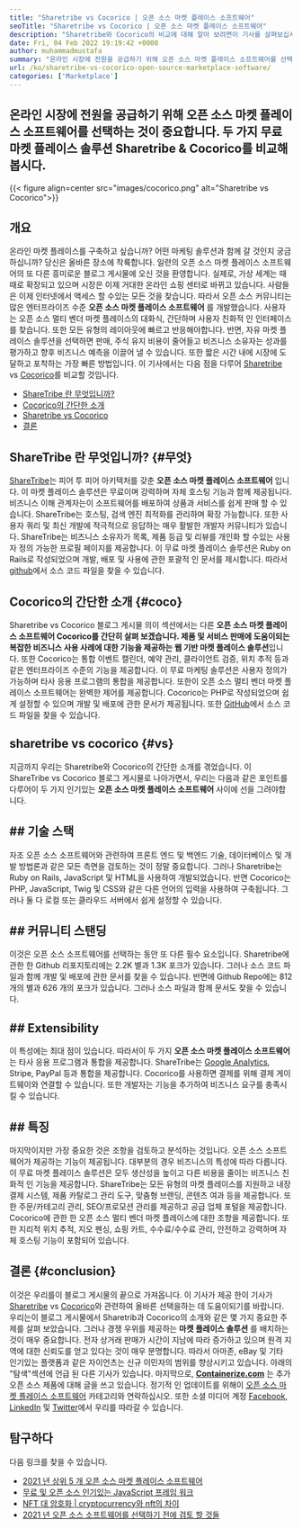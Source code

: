 ```yaml
---
title: "Sharetribe vs Cocorico | 오픈 소스 마켓 플레이스 소프트웨어" 
seoTitle: "Sharetribe vs Cocorico | 오픈 소스 마켓 플레이스 소프트웨어" 
description: "Sharetribe와 Cocorico의 비교에 대해 알아 보려면이 기사를 살펴보십시오. 영업 및 시장 육성을 위해 오픈 소스 마켓 플레이스 솔루션을 설치하십시오." 
date: Fri, 04 Feb 2022 19:19:42 +0000
author: muhammadmustafa
summary: "온라인 시장에 전원을 공급하기 위해 오픈 소스 마켓 플레이스 소프트웨어를 선택하는 것이 중요합니다. 두 개의 무료 마켓 플레이스 솔루션 Sharetribe & amp를 비교해 봅시다. 코코리코." 
url: /ko/sharetribe-vs-cocorico-open-source-marketplace-software/
categories: ['Marketplace']
---
```


## 온라인 시장에 전원을 공급하기 위해 오픈 소스 마켓 플레이스 소프트웨어를 선택하는 것이 중요합니다. 두 가지 무료 마켓 플레이스 솔루션 Sharetribe & Cocorico를 비교해 봅시다.

{{< figure align=center src="images/cocorico.png" alt="Sharetribe vs Cocorico">}}


## 개요
온라인 마켓 플레이스를 구축하고 싶습니까? 어떤 마케팅 솔루션과 함께 갈 것인지 궁금하십니까? 당신은 올바른 장소에 착륙합니다. 일련의 오픈 소스 마켓 플레이스 소프트웨어의 또 다른 흥미로운 블로그 게시물에 오신 것을 환영합니다. 실제로, 가상 세계는 때때로 확장되고 있으며 시장은 이제 거대한 온라인 쇼핑 센터로 바뀌고 있습니다. 사람들은 이제 인터넷에서 액세스 할 수있는 모든 것을 찾습니다. 따라서 오픈 소스 커뮤니티는 많은 엔터프라이즈 수준  **오픈 소스 마켓 플레이스 소프트웨어** 를 개발했습니다.
사용자는 오픈 소스 멀티 벤더 마켓 플레이스의 대화식, 간단하며 사용자 친화적 인 인터페이스를 찾습니다. 또한 모든 유형의 레이아웃에 빠르고 반응해야합니다. 반면, 자유 마켓 플레이스 솔루션을 선택하면 판매, 주식 유지 비용이 줄어들고 비즈니스 소유자는 성과를 평가하고 향후 비즈니스 예측을 이끌어 낼 수 있습니다. 또한 짧은 시간 내에 시장에 도달하고 포착하는 가장 빠른 방법입니다. 이 기사에서는 다음 점을 다루어 [Sharetribe][1] vs [Cocorico][2]를 비교할 것입니다.
  * [ShareTribe 란 무엇입니까?][3]
  * [Cocorico의 간단한 소개][4]
  * [Sharetribe vs Cocorico][5]
  * [결론][6]

## ShareTribe 란 무엇입니까?   {#무엇}
[ShareTribe][1]는 피어 투 피어 아키텍처를 갖춘  **오픈 소스 마켓 플레이스 소프트웨어** 입니다. 이 마켓 플레이스 솔루션은 무료이며 강력하며 자체 호스팅 기능과 함께 제공됩니다. 비즈니스 이해 관계자는이 소프트웨어를 배포하여 상품과 서비스를 쉽게 판매 할 수 있습니다. ShareTribe는 호스팅, 검색 엔진 최적화를 관리하며 확장 가능합니다. 또한 사용자 쿼리 및 최신 개발에 적극적으로 응답하는 매우 활발한 개발자 커뮤니티가 있습니다. ShareTribe는 비즈니스 소유자가 목록, 제품 등급 및 리뷰를 개인화 할 수있는 사용자 정의 가능한 프로필 페이지를 제공합니다. 이 무료 마켓 플레이스 솔루션은 Ruby on Rails로 작성되었으며 개발, 배포 및 사용에 관한 포괄적 인 문서를 제시합니다. 따라서 [github][7]에서 소스 코드 파일을 찾을 수 있습니다.

## Cocorico의 간단한 소개   {#coco}
Sharetribe vs Cocorico 블로그 게시물 의이 섹션에서는 다른 **오픈 소스 마켓 플레이스 소프트웨어  **Cocorico를 간단히 살펴 보겠습니다. 제품 및 서비스 판매에 도움이되는 복잡한 비즈니스 사용 사례에 대한 기능을 제공하는 웹 기반**   마켓 플레이스 솔루션**입니다. 또한 Cocorico는 통합 이벤트 캘린더, 예약 관리, 클라이언트 검증, 위치 추적 등과 같은 엔터프라이즈 수준의 기능을 제공합니다. 이 무료 마케팅 솔루션은 사용자 정의가 가능하며 타사 응용 프로그램의 통합을 제공합니다. 또한이 오픈 소스 멀티 벤더 마켓 플레이스 소프트웨어는 완벽한 제어를 제공합니다. Cocorico는 PHP로 작성되었으며 쉽게 설정할 수 있으며 개발 및 배포에 관한 문서가 제공됩니다. 또한 [GitHub][8]에서 소스 코드 파일을 찾을 수 있습니다.

## sharetribe vs cocorico   {#vs}
지금까지 우리는 Sharetribe와 Cocorico의 간단한 소개를 겪었습니다. 이 ShareTribe vs Cocorico 블로그 게시물로 나아가면서, 우리는 다음과 같은 포인트를 다루어이 두 가지 인기있는  **오픈 소스 마켓 플레이스 소프트웨어**  사이에 선을 그려야합니다.

## ## 기술 스택
자조 오픈 소스 소프트웨어와 관련하여 프론트 엔드 및 백엔드 기술, 데이터베이스 및 개발 방법론과 같은 모든 측면을 검토하는 것이 정말 중요합니다. 그러나 Sharetribe는 Ruby on Rails, JavaScript 및 HTML을 사용하여 개발되었습니다. 반면 Cocorico는 PHP, JavaScript, Twig 및 CSS와 같은 다른 언어의 입력을 사용하여 구축됩니다. 그러나 둘 다 로컬 또는 클라우드 서버에서 쉽게 설정할 수 있습니다.

## ##  **커뮤니티 스탠딩** 
이것은 오픈 소스 소프트웨어를 선택하는 동안 또 다른 필수 요소입니다. Sharetribe에 관한 한 Github 리포지토리에는 2.2K 별과 1.3K 포크가 있습니다. 그러나 소스 코드 파일과 함께 개발 및 배포에 관한 문서를 찾을 수 있습니다. 반면에 Github Repo에는 812 개의 별과 626 개의 포크가 있습니다. 그러나 소스 파일과 함께 문서도 찾을 수 있습니다.

## ##  **Extensibility** 
이 특성에는 최대 점이 있습니다. 따라서이 두 가지  **오픈 소스 마켓 플레이스 소프트웨어** 는 타사 응용 프로그램과 통합을 제공합니다. ShareTribe는 [Google Analytics][9], Stripe, PayPal 등과 통합을 제공합니다. Cocorico를 사용하면 결제를 위해 결제 게이트웨이와 연결할 수 있습니다. 또한 개발자는 기능을 추가하여 비즈니스 요구를 충족시킬 수 있습니다.

## ## 특징
마지막이지만 가장 중요한 것은 조항을 검토하고 분석하는 것입니다. 오픈 소스 소프트웨어가 제공하는 기능이 제공됩니다. 대부분의 경우 비즈니스의 특성에 따라 다릅니다. 이 무료 마켓 플레이스 솔루션은 모두 생산성을 높이고 다른 비용을 줄이는 비즈니스 친화적 인 기능을 제공합니다. ShareTribe는 모든 유형의 마켓 플레이스를 지원하고 내장 결제 시스템, 제품 카탈로그 관리 도구, 맞춤형 브랜딩, 콘텐츠 여과 등을 제공합니다. 또한 주문/카테고리 관리, SEO/프로모션 관리를 제공하고 공급 업체 포털을 제공합니다.
Cocorico에 관한 한 오픈 소스 멀티 벤더 마켓 플레이스에 대한 조항을 제공합니다. 또한 지리적 위치 추적, 지오 펜싱, 쇼핑 카트, 수수료/수수료 관리, 안전하고 강력하며 자체 호스팅 기능이 포함되어 있습니다.

## 결론   {#conclusion}
이것은 우리를이 블로그 게시물의 끝으로 가져옵니다. 이 기사가 제공 한이 기사가 [Sharetribe][1] vs [Cocorico][2]와 관련하여 올바른 선택을하는 데 도움이되기를 바랍니다. 우리는이 블로그 게시물에서 Sharetrib과 Cocorico의 소개와 같은 몇 가지 중요한 주제를 살펴 보았습니다. 그러나 경쟁 우위를 제공하는  **마켓 플레이스 솔루션** 를 배치하는 것이 매우 중요합니다. 전자 상거래 판매가 시간이 지남에 따라 증가하고 있으며 원격 지역에 대한 신뢰도를 얻고 있다는 것이 매우 분명합니다. 따라서 아마존, eBay 및 기타 인기있는 플랫폼과 같은 자이언츠는 신규 이민자의 범위를 향상시키고 있습니다. 아래의 "탐색"섹션에 언급 된 다른 기사가 있습니다.
마지막으로,  **[Containerize.com][10]** 는 추가 오픈 소스 제품에 대해 글을 쓰고 있습니다. 정기적 인 업데이트를 위해이 [오픈 소스 마켓 플레이스 소프트웨어][11] 카테고리와 연락하십시오. 또한 소셜 미디어 계정 [Facebook][12], [LinkedIn][13] 및 [Twitter][14]에서 우리를 따라갈 수 있습니다.

## 탐구하다
다음 링크를 찾을 수 있습니다.
  * [2021 년 상위 5 개 오픈 소스 마켓 플레이스 소프트웨어][15]
  * [무료 및 오픈 소스 인기있는 JavaScript 프레임 워크][16]
  * [NFT 대 암호화 | cryptocurrency와 nft의 차이][17]
  * [2021 년 오픈 소스 소프트웨어를 선택하기 전에 검토 할 것들][18]

  
[1]: https://products.containerize.com/marketplace/sharetribe/
[2]: https://products.containerize.com/marketplace/cocorico/
[3]: #what
[4]: #coco
[5]: #vs
[6]: #Conclusion
[7]: https://github.com/sharetribe/sharetribe
[8]: https://github.com/Cocolabs-SAS/cocorico
[9]: https://analytics.google.com
[10]: https://www.containerize.com/
[11]: https://products.containerize.com/marketplace/
[12]: https://web.facebook.com/containerize
[13]: https://www.linkedin.com/company/containerize/
[14]: https://twitter.com/containerize_co
[15]: https://blog.containerize.com/marketplace/top-5-open-source-marketplace-software-in-2021/
[16]: https://blog.containerize.com/software-development/free-open-source-popular-javascript-frameworks/
[17]: https://blog.containerize.com/blockchain-platforms/nft-vs-crypto-difference-between-cryptocurrency-nft/
[18]: https://blog.containerize.com/cmdb-software/things-to-review-before-opting-open-source-software-in-2021/
